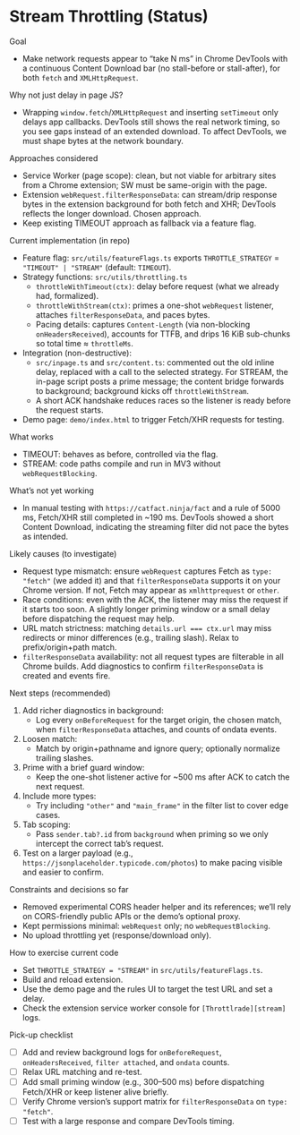 # Stream Throttling (Status)

Goal

- Make network requests appear to “take N ms” in Chrome DevTools with a continuous Content Download bar (no stall-before or stall-after), for both `fetch` and `XMLHttpRequest`.

Why not just delay in page JS?

- Wrapping `window.fetch`/`XMLHttpRequest` and inserting `setTimeout` only delays app callbacks. DevTools still shows the real network timing, so you see gaps instead of an extended download. To affect DevTools, we must shape bytes at the network boundary.

Approaches considered

- Service Worker (page scope): clean, but not viable for arbitrary sites from a Chrome extension; SW must be same-origin with the page.
- Extension `webRequest.filterResponseData`: can stream/drip response bytes in the extension background for both fetch and XHR; DevTools reflects the longer download. Chosen approach.
- Keep existing TIMEOUT approach as fallback via a feature flag.

Current implementation (in repo)

- Feature flag: `src/utils/featureFlags.ts` exports `THROTTLE_STRATEGY` = `"TIMEOUT" | "STREAM"` (default: `TIMEOUT`).
- Strategy functions: `src/utils/throttling.ts`
  - `throttleWithTimeout(ctx)`: delay before request (what we already had, formalized).
  - `throttleWithStream(ctx)`: primes a one-shot `webRequest` listener, attaches `filterResponseData`, and paces bytes.
  - Pacing details: captures `Content-Length` (via non-blocking `onHeadersReceived`), accounts for TTFB, and drips 16 KiB sub-chunks so total time ≈ `throttleMs`.
- Integration (non-destructive):
  - `src/inpage.ts` and `src/content.ts`: commented out the old inline delay, replaced with a call to the selected strategy. For STREAM, the in-page script posts a prime message; the content bridge forwards to background; background kicks off `throttleWithStream`.
  - A short ACK handshake reduces races so the listener is ready before the request starts.
- Demo page: `demo/index.html` to trigger Fetch/XHR requests for testing.

What works

- TIMEOUT: behaves as before, controlled via the flag.
- STREAM: code paths compile and run in MV3 without `webRequestBlocking`.

What’s not yet working

- In manual testing with `https://catfact.ninja/fact` and a rule of 5000 ms, Fetch/XHR still completed in ~190 ms. DevTools showed a short Content Download, indicating the streaming filter did not pace the bytes as intended.

Likely causes (to investigate)

- Request type mismatch: ensure `webRequest` captures Fetch as `type: "fetch"` (we added it) and that `filterResponseData` supports it on your Chrome version. If not, Fetch may appear as `xmlhttprequest` or `other`.
- Race conditions: even with the ACK, the listener may miss the request if it starts too soon. A slightly longer priming window or a small delay before dispatching the request may help.
- URL match strictness: matching `details.url === ctx.url` may miss redirects or minor differences (e.g., trailing slash). Relax to prefix/origin+path match.
- `filterResponseData` availability: not all request types are filterable in all Chrome builds. Add diagnostics to confirm `filterResponseData` is created and events fire.

Next steps (recommended)

1. Add richer diagnostics in background:
   - Log every `onBeforeRequest` for the target origin, the chosen match, when `filterResponseData` attaches, and counts of ondata events.
2. Loosen match:
   - Match by origin+pathname and ignore query; optionally normalize trailing slashes.
3. Prime with a brief guard window:
   - Keep the one-shot listener active for ~500 ms after ACK to catch the next request.
4. Include more types:
   - Try including `"other"` and `"main_frame"` in the filter list to cover edge cases.
5. Tab scoping:
   - Pass `sender.tab?.id` from `background` when priming so we only intercept the correct tab’s request.
6. Test on a larger payload (e.g., `https://jsonplaceholder.typicode.com/photos`) to make pacing visible and easier to confirm.

Constraints and decisions so far

- Removed experimental CORS header helper and its references; we’ll rely on CORS-friendly public APIs or the demo’s optional proxy.
- Kept permissions minimal: `webRequest` only; no `webRequestBlocking`.
- No upload throttling yet (response/download only).

How to exercise current code

- Set `THROTTLE_STRATEGY = "STREAM"` in `src/utils/featureFlags.ts`.
- Build and reload extension.
- Use the demo page and the rules UI to target the test URL and set a delay.
- Check the extension service worker console for `[Throttlrade][stream]` logs.

Pick-up checklist

- [ ] Add and review background logs for `onBeforeRequest`, `onHeadersReceived`, `filter attached`, and `ondata` counts.
- [ ] Relax URL matching and re-test.
- [ ] Add small priming window (e.g., 300–500 ms) before dispatching Fetch/XHR or keep listener alive briefly.
- [ ] Verify Chrome version’s support matrix for `filterResponseData` on `type: "fetch"`.
- [ ] Test with a large response and compare DevTools timing.
